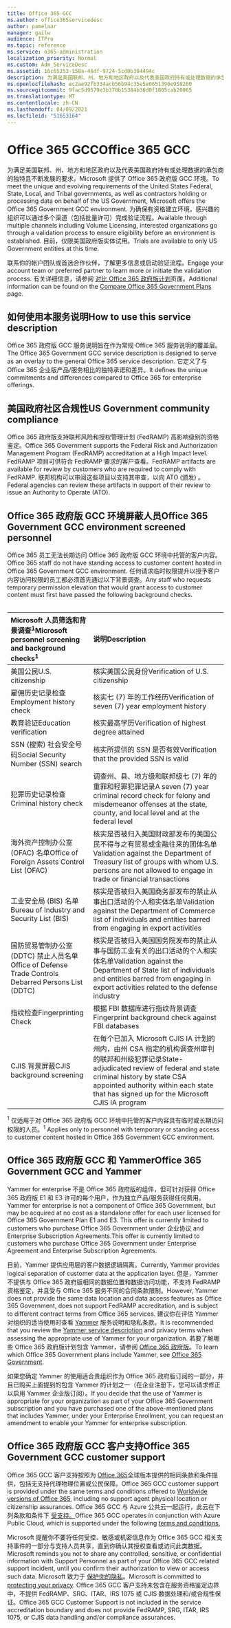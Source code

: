 ```yaml
---
title: Office 365 GCC
ms.author: office365servicedesc
author: pamelaar
manager: gailw
audience: ITPro
ms.topic: reference
ms.service: o365-administration
localization_priority: Normal
ms.custom: Adm_ServiceDesc
ms.assetid: 16c65253-158a-46df-9724-5cd0b384494c
description: 为满足美国联邦、州、地方和地区政府以及代表美国政府持有或处理数据的承包商的不断变化的独特要求，Microsoft 提供 Office 365 美国政府社区版 (GCC) 服务。 为确保有资格建立环境，感兴趣的组织可以通过多个渠道（包括批量许可）完成验证流程。 目前，仅限美国政府版实体试用。
ms.openlocfilehash: ec2ae92fb334acb56b94c35e5e0651396e959260
ms.sourcegitcommit: 9fac5d9579e3b370b15384b36d0f1805cab20065
ms.translationtype: MT
ms.contentlocale: zh-CN
ms.lasthandoff: 04/09/2021
ms.locfileid: "51653164"
---
```

# <a name="office-365-gcc"></a><span data-ttu-id="f90ca-105">Office 365 GCC</span><span class="sxs-lookup"><span data-stu-id="f90ca-105">Office 365 GCC</span></span>

<span data-ttu-id="f90ca-106">为满足美国联邦、州、地方和地区政府以及代表美国政府持有或处理数据的承包商的独特且不断发展的要求，Microsoft 提供了 Office 365 政府版 GCC 环境。</span><span class="sxs-lookup"><span data-stu-id="f90ca-106">To meet the unique and evolving requirements of the United States Federal, State, Local, and Tribal governments, as well as contractors holding or processing data on behalf of the US Government, Microsoft offers the Office 365 Government GCC environment.</span></span> <span data-ttu-id="f90ca-107">为确保有资格建立环境，感兴趣的组织可以通过多个渠道（包括批量许可）完成验证流程。</span><span class="sxs-lookup"><span data-stu-id="f90ca-107">Available through multiple channels including Volume Licensing, interested organizations go through a validation process to ensure eligibility before an environment is established.</span></span> <span data-ttu-id="f90ca-108">目前，仅限美国政府版实体试用。</span><span class="sxs-lookup"><span data-stu-id="f90ca-108">Trials are available to only US Government entities at this time.</span></span>
  
<span data-ttu-id="f90ca-109">联系你的帐户团队或首选合作伙伴，了解更多信息或启动验证流程。</span><span class="sxs-lookup"><span data-stu-id="f90ca-109">Engage your account team or preferred partner to learn more or initiate the validation process.</span></span> <span data-ttu-id="f90ca-110">有关详细信息，请参阅 [对比 Office 365 政府版计划](https://products.office.com/government/compare-office-365-government-plans)页面。</span><span class="sxs-lookup"><span data-stu-id="f90ca-110">Additional information can be found on the [Compare Office 365 Government Plans](https://products.office.com/government/compare-office-365-government-plans) page.</span></span>
  
## <a name="how-to-use-this-service-description"></a><span data-ttu-id="f90ca-111">如何使用本服务说明</span><span class="sxs-lookup"><span data-stu-id="f90ca-111">How to use this service description</span></span>

<span data-ttu-id="f90ca-112">Office 365 政府版 GCC 服务说明旨在作为常规 Office 365 服务说明的覆盖层。</span><span class="sxs-lookup"><span data-stu-id="f90ca-112">The Office 365 Government GCC service description is designed to serve as an overlay to the general Office 365 service description.</span></span> <span data-ttu-id="f90ca-113">它定义了与 Office 365 企业版产品/服务相比的独特承诺和差异。</span><span class="sxs-lookup"><span data-stu-id="f90ca-113">It defines the unique commitments and differences compared to Office 365 for enterprise offerings.</span></span>
  
## <a name="us-government-community-compliance"></a><span data-ttu-id="f90ca-114">美国政府社区合规性</span><span class="sxs-lookup"><span data-stu-id="f90ca-114">US Government community compliance</span></span>

<span data-ttu-id="f90ca-115">Office 365 政府版支持联邦风险和授权管理计划 (FedRAMP) 高影响级别的资格鉴定。</span><span class="sxs-lookup"><span data-stu-id="f90ca-115">Office 365 Government supports the Federal Risk and Authorization Management Program (FedRAMP) accreditation at a High Impact level.</span></span> <span data-ttu-id="f90ca-116">FedRAMP 项目可供符合 FedRAMP 要求的客户查看。</span><span class="sxs-lookup"><span data-stu-id="f90ca-116">FedRAMP artifacts are available for review by customers who are required to comply with FedRAMP.</span></span> <span data-ttu-id="f90ca-117">联邦机构可以审阅这些项目以支持其审查，以向 ATO (颁发) 。</span><span class="sxs-lookup"><span data-stu-id="f90ca-117">Federal agencies can review these artifacts in support of their review to issue an Authority to Operate (ATO).</span></span>
  
## <a name="office-365-government-gcc-environment-screened-personnel"></a><span data-ttu-id="f90ca-118">Office 365 政府版 GCC 环境屏蔽人员</span><span class="sxs-lookup"><span data-stu-id="f90ca-118">Office 365 Government GCC environment screened personnel</span></span>

<span data-ttu-id="f90ca-119">Office 365 员工无法长期访问 Office 365 政府版 GCC 环境中托管的客户内容。</span><span class="sxs-lookup"><span data-stu-id="f90ca-119">Office 365 staff do not have standing access to customer content hosted in Office 365 Government GCC environment.</span></span> <span data-ttu-id="f90ca-120">任何请求临时权限提升以授予客户内容访问权限的员工都必须首先通过以下背景调查。</span><span class="sxs-lookup"><span data-stu-id="f90ca-120">Any staff who requests temporary permission elevation that would grant access to customer content must first have passed the following background checks.</span></span><br><br> 
  
| <span data-ttu-id="f90ca-121">Microsoft 人员筛选和背景调查<sup>1</sup></span><span class="sxs-lookup"><span data-stu-id="f90ca-121">Microsoft personnel screening and background checks<sup>1</sup></span></span> | <span data-ttu-id="f90ca-122">说明</span><span class="sxs-lookup"><span data-stu-id="f90ca-122">Description</span></span> |
|:-----|:-----|
|<span data-ttu-id="f90ca-123">美国公民</span><span class="sxs-lookup"><span data-stu-id="f90ca-123">U.S. citizenship</span></span>  <br/> |<span data-ttu-id="f90ca-124">核实美国公民身份</span><span class="sxs-lookup"><span data-stu-id="f90ca-124">Verification of U.S. citizenship</span></span>  <br/> |
|<span data-ttu-id="f90ca-125">雇佣历史记录检查</span><span class="sxs-lookup"><span data-stu-id="f90ca-125">Employment history check</span></span>  <br/> |<span data-ttu-id="f90ca-126">核实七 (7) 年的工作经历</span><span class="sxs-lookup"><span data-stu-id="f90ca-126">Verification of seven (7) year employment history</span></span>  <br/> |
|<span data-ttu-id="f90ca-127">教育验证</span><span class="sxs-lookup"><span data-stu-id="f90ca-127">Education verification</span></span>  <br/> |<span data-ttu-id="f90ca-128">核实最高学历</span><span class="sxs-lookup"><span data-stu-id="f90ca-128">Verification of highest degree attained</span></span>  <br/> |
|<span data-ttu-id="f90ca-129">SSN (搜索) 社会安全号码</span><span class="sxs-lookup"><span data-stu-id="f90ca-129">Social Security Number (SSN) search</span></span>  <br/> |<span data-ttu-id="f90ca-130">核实所提供的 SSN 是否有效</span><span class="sxs-lookup"><span data-stu-id="f90ca-130">Verification that the provided SSN is valid</span></span>  <br/> |
|<span data-ttu-id="f90ca-131">犯罪历史记录检查</span><span class="sxs-lookup"><span data-stu-id="f90ca-131">Criminal history check</span></span>  <br/> |<span data-ttu-id="f90ca-132">调查州、县、地方级和联邦级七 (7) 年的重罪和轻罪犯罪记录</span><span class="sxs-lookup"><span data-stu-id="f90ca-132">A seven (7) year criminal record check for felony and misdemeanor offenses at the state, county, and local level and at the federal level</span></span>  <br/> |
|<span data-ttu-id="f90ca-133">海外资产控制办公室 (OFAC) 名单</span><span class="sxs-lookup"><span data-stu-id="f90ca-133">Office of Foreign Assets Control List (OFAC)</span></span>  <br/> |<span data-ttu-id="f90ca-134">核实是否被归入美国财政部发布的美国公民不得与之有贸易或金融往来的团体名单</span><span class="sxs-lookup"><span data-stu-id="f90ca-134">Validation against the Department of Treasury list of groups with whom U.S. persons are not allowed to engage in trade or financial transactions</span></span>  <br/> |
|<span data-ttu-id="f90ca-135">工业安全局 (BIS) 名单</span><span class="sxs-lookup"><span data-stu-id="f90ca-135">Bureau of Industry and Security List (BIS)</span></span>  <br/> |<span data-ttu-id="f90ca-136">核实是否被归入美国商务部发布的禁止从事出口活动的个人和实体名单</span><span class="sxs-lookup"><span data-stu-id="f90ca-136">Validation against the Department of Commerce list of individuals and entities barred from engaging in export activities</span></span>  <br/> |
|<span data-ttu-id="f90ca-137">国防贸易管制办公室 (DDTC) 禁止人员名单</span><span class="sxs-lookup"><span data-stu-id="f90ca-137">Office of Defense Trade Controls Debarred Persons List (DDTC)</span></span>  <br/> |<span data-ttu-id="f90ca-138">核实是否被归入美国国务院发布的禁止从事与国防工业有关的出口活动的个人和实体名单</span><span class="sxs-lookup"><span data-stu-id="f90ca-138">Validation against the Department of State list of individuals and entities barred from engaging in export activities related to the defense industry</span></span>  <br/> |
|<span data-ttu-id="f90ca-139">指纹检查</span><span class="sxs-lookup"><span data-stu-id="f90ca-139">Fingerprinting Check</span></span>  <br/> |<span data-ttu-id="f90ca-140">根据 FBI 数据库进行指纹背景调查</span><span class="sxs-lookup"><span data-stu-id="f90ca-140">Fingerprint background check against FBI databases</span></span>  <br/> |
|<span data-ttu-id="f90ca-141">CJIS 背景屏蔽</span><span class="sxs-lookup"><span data-stu-id="f90ca-141">CJIS background screening</span></span>  <br/> |<span data-ttu-id="f90ca-142">在每个已加入 Microsoft CJIS IA 计划的州内，由州 CSA 指定的机构调查州审判的联邦和州级犯罪记录</span><span class="sxs-lookup"><span data-stu-id="f90ca-142">State-adjudicated review of federal and state criminal history by state CSA appointed authority within each state that has signed up for the Microsoft CJIS IA program</span></span>  <br/> |

<span data-ttu-id="f90ca-143"><sup>1</sup> 仅适用于对 Office 365 政府版 GCC 环境中托管的客户内容具有临时或长期访问权限的人员。</span><span class="sxs-lookup"><span data-stu-id="f90ca-143"><sup>1</sup> Applies only to personnel with temporary or standing access to customer content hosted in Office 365 Government GCC environment.</span></span>
  
## <a name="office-365-government-gcc-and-yammer"></a><span data-ttu-id="f90ca-144">Office 365 政府版 GCC 和 Yammer</span><span class="sxs-lookup"><span data-stu-id="f90ca-144">Office 365 Government GCC and Yammer</span></span>

<span data-ttu-id="f90ca-145">Yammer for enterprise 不是 Office 365 政府版的组件，但可针对获得 Office 365 政府版 E1 和 E3 许可的每个用户，作为独立产品/服务获得任何费用。</span><span class="sxs-lookup"><span data-stu-id="f90ca-145">Yammer for enterprise is not a component of Office 365 Government, but may be acquired at no cost as a standalone offer for each user licensed for Office 365 Government Plan E1 and E3.</span></span> <span data-ttu-id="f90ca-146">This offer is currently limited to customers who purchase Office 365 Government under 企业协议 and Enterprise Subscription Agreements.</span><span class="sxs-lookup"><span data-stu-id="f90ca-146">This offer is currently limited to customers who purchase Office 365 Government under Enterprise Agreement and Enterprise Subscription Agreements.</span></span>
  
<span data-ttu-id="f90ca-147">目前，Yammer 提供应用层的客户数据逻辑隔离。</span><span class="sxs-lookup"><span data-stu-id="f90ca-147">Currently, Yammer provides logical separation of customer data at the application layer.</span></span> <span data-ttu-id="f90ca-148">但是，Yammer 不提供与 Office 365 政府版相同的数据位置和数据访问功能，不支持 FedRAMP 资格鉴定，并且受与 Office 365 服务不同的合同条款限制。</span><span class="sxs-lookup"><span data-stu-id="f90ca-148">However, Yammer does not provide the same data location and data access features as Office 365 Government, does not support FedRAMP accreditation, and is subject to different contract terms from Office 365 services.</span></span> <span data-ttu-id="f90ca-149">建议你在评估 Yammer 对组织的适当使用时查看 [Yammer](../../yammer-service-description/yammer-service-description.md) 服务说明和隐私条款。</span><span class="sxs-lookup"><span data-stu-id="f90ca-149">It is recommended that you review the [Yammer service description](../../yammer-service-description/yammer-service-description.md) and privacy terms when assessing the appropriate use of Yammer for your organization.</span></span> <span data-ttu-id="f90ca-150">若要了解哪些 Office 365 政府版计划包含 Yammer，请参阅 [Office 365 政府版](office-365-us-government.md)。</span><span class="sxs-lookup"><span data-stu-id="f90ca-150">To learn which Office 365 Government plans include Yammer, see [Office 365 Government](office-365-us-government.md).</span></span>
  
<span data-ttu-id="f90ca-151">如果您确定 Yammer 的使用适合贵组织作为 Office 365 政府版订阅的一部分，并且已购买上面提到的包含 Yammer 的计划之一（在企业注册下，您可以请求修正以启用 Yammer 企业版订阅）。</span><span class="sxs-lookup"><span data-stu-id="f90ca-151">If you decide that the use of Yammer is appropriate for your organization as part of your Office 365 Government subscription and you have purchased one of the above-mentioned plans that includes Yammer, under your Enterprise Enrollment, you can request an amendment to enable your Yammer for enterprise subscription.</span></span>
  
## <a name="office-365-government-gcc-customer-support"></a><span data-ttu-id="f90ca-152">Office 365 政府版 GCC 客户支持</span><span class="sxs-lookup"><span data-stu-id="f90ca-152">Office 365 Government GCC customer support</span></span>

<span data-ttu-id="f90ca-153">Office 365 GCC 客户支持按照为 [Office 365](../support.md)全球版本提供的相同条款和条件提供，包括无支持代理物理位置或公民保障。</span><span class="sxs-lookup"><span data-stu-id="f90ca-153">Office 365 GCC customer support is provided under the same terms and conditions offered to [Worldwide versions of Office 365](../support.md), including no support agent physical location or citizenship assurances.</span></span> <span data-ttu-id="f90ca-154">Office 365 GCC 与 Azure 公共云一起运行，此云在下列条款和条件下 [受支持。](https://azure.microsoft.com/support/plans/)</span><span class="sxs-lookup"><span data-stu-id="f90ca-154">Office 365 GCC operates in conjunction with Azure Public Cloud, which is supported under the following [terms and conditions.](https://azure.microsoft.com/support/plans/)</span></span>

<span data-ttu-id="f90ca-155">Microsoft 提醒你不要将任何受控、敏感或机密信息作为 Office 365 GCC 相关支持事件的一部分与支持人员共享，直到你确认其授权查看或访问此类数据。</span><span class="sxs-lookup"><span data-stu-id="f90ca-155">Microsoft reminds you not to share any controlled, sensitive, or confidential information with Support Personnel as part of your Office 365 GCC related support incident, until you confirm their authorization to view or access such data.</span></span> <span data-ttu-id="f90ca-156">Microsoft 致力于 [保护你的隐私](https://privacy.microsoft.com/privacystatement)。</span><span class="sxs-lookup"><span data-stu-id="f90ca-156">Microsoft is committed to [protecting your privacy](https://privacy.microsoft.com/privacystatement).</span></span> <span data-ttu-id="f90ca-157">Office 365 GCC 客户支持未包含在服务资格鉴定边界中，不提供 FedRAMP、SRG、ITAR、IRS 1075 或 CJIS 数据处理和/或合规性保证。</span><span class="sxs-lookup"><span data-stu-id="f90ca-157">Office 365 GCC Customer Support is not included in the service accreditation boundary and does not provide FedRAMP, SRG, ITAR, IRS 1075, or CJIS data handling and/or compliance assurances.</span></span>